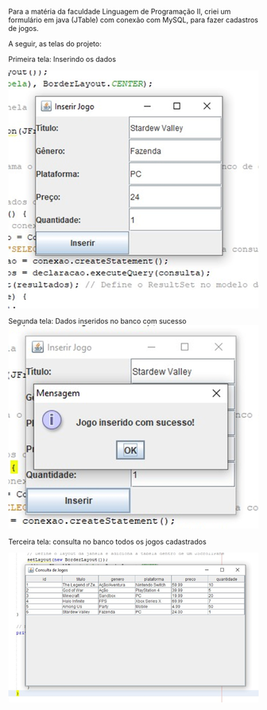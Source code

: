 Para a matéria da faculdade Linguagem de Programação II, criei um formulário em java (JTable) com conexão com MySQL, para fazer cadastros de jogos.

A seguir, as telas do projeto:

Primeira tela: Inserindo os dados

![1 tela](https://github.com/luanalamonica/Cadastro-De-Jogos/blob/main/primeira%20tela.png?raw=true)

Segunda tela: Dados inseridos no banco com sucesso
![2 tela](https://github.com/luanalamonica/Cadastro-De-Jogos/blob/main/segunda%20tela.png?raw=true)

Terceira tela: consulta no banco todos os jogos cadastrados

![3 tela](https://github.com/luanalamonica/Cadastro-De-Jogos/blob/main/terceira%20tela.png?raw=true)
